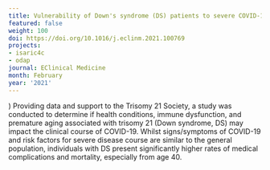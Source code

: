 ```yaml
---
title: Vulnerability of Down's syndrome (DS) patients to severe COVID-19
featured: false
weight: 100
doi: https://doi.org/10.1016/j.eclinm.2021.100769
projects:
- isaric4c
- odap
journal: EClinical Medicine
month: February
year: '2021'
---
```



)
Providing data and support to the Trisomy 21 Society, a study was
conducted to determine if health conditions, immune dysfunction, and
premature aging associated with trisomy 21 (Down syndrome, DS) may
impact the clinical course of COVID-19. Whilst signs/symptoms of
COVID-19 and risk factors for severe disease course are similar to the
general population, individuals with DS present significantly higher
rates of medical complications and mortality, especially from age 40.
